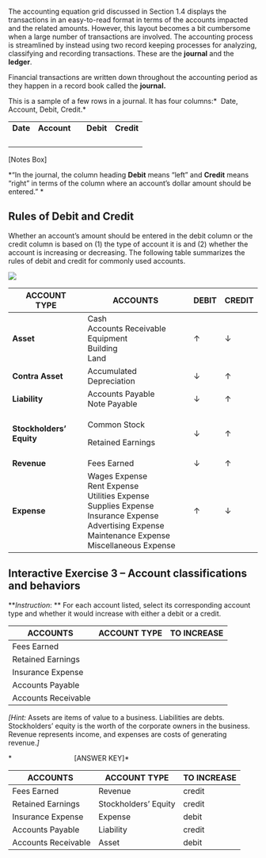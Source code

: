 The accounting equation grid discussed in Section 1.4 displays the transactions in an easy-to-read format in terms of the accounts impacted and the related amounts. However, this layout becomes a bit cumbersome when a large number of transactions are involved. The accounting process is streamlined by instead using two record keeping processes for analyzing, classifying and recording transactions. These are the **journal** and the **ledger**.

Financial transactions are written down throughout the accounting period as they happen in a record book called the **journal.**  

This is a sample of a few rows in a journal. It has four columns:*  Date, Account, Debit, Credit.* 

<table>
<tbody>
<tr class="odd">
<td><strong>Date</strong></td>
<td><strong>Account</strong></td>
<td></td>
<td><strong>Debit</strong></td>
<td><strong>Credit</strong></td>
</tr>
<tr class="even">
<td></td>
<td></td>
<td></td>
<td></td>
<td></td>
</tr>
<tr class="odd">
<td></td>
<td></td>
<td></td>
<td></td>
<td></td>
</tr>
<tr class="even">
<td></td>
<td></td>
<td></td>
<td></td>
<td></td>
</tr>
<tr class="odd">
<td></td>
<td></td>
<td></td>
<td></td>
<td></td>
</tr>
</tbody>
</table>

\[Notes Box\]

*“In the journal, the column heading **Debit** means “left” and **Credit** means “right” in terms of the column where an account’s dollar amount should be entered.” *

## Rules of Debit and Credit

Whether an account’s amount should be entered in the debit column or the credit column is based on (1) the type of account it is and (2) whether the account is increasing or decreasing. The following table summarizes the rules of debit and credit for commonly used accounts.

![](./Chapter_2_Recording_accounting_transactions/media/01_Journal/image2.png)

<table>
<thead>
<tr class="header">
<th>ACCOUNT<br />
TYPE</th>
<th>ACCOUNTS </th>
<th>DEBIT</th>
<th>CREDIT</th>
</tr>
</thead>
<tbody>
<tr class="odd">
<td><strong>Asset</strong></td>
<td>Cash<br />
Accounts Receivable<br />
Equipment<br />
Building<br />
Land                                     </td>
<td>↑</td>
<td>↓</td>
</tr>
<tr class="even">
<td><strong>Contra Asset</strong></td>
<td>Accumulated Depreciation</td>
<td>↓</td>
<td>↑</td>
</tr>
<tr class="odd">
<td><strong>Liability</strong></td>
<td>Accounts Payable<br />
Note Payable</td>
<td>↓</td>
<td>↑</td>
</tr>
<tr class="even">
<td><strong>Stockholders’ Equity</strong></td>
<td><p>Common Stock </p>
<p>Retained Earnings</p></td>
<td>↓</td>
<td>↑</td>
</tr>
<tr class="odd">
<td><strong>Revenue</strong></td>
<td>Fees Earned</td>
<td>↓</td>
<td>↑</td>
</tr>
<tr class="even">
<td><strong>Expense</strong></td>
<td>Wages Expense<br />
Rent Expense<br />
Utilities Expense<br />
Supplies Expense<br />
Insurance Expense<br />
Advertising Expense<br />
Maintenance Expense<br />
Miscellaneous Expense</td>
<td>↑</td>
<td>↓</td>
</tr>
</tbody>
</table>

## Interactive Exercise 3 – Account classifications and behaviors

***Instruction*: ** For each account listed, select its corresponding account type and whether it would increase with either a debit or a credit.

<table>
<thead>
<tr class="header">
<th><strong>ACCOUNTS </strong></th>
<th><strong>ACCOUNT TYPE</strong></th>
<th><strong>TO INCREASE</strong></th>
</tr>
</thead>
<tbody>
<tr class="odd">
<td>Fees Earned</td>
<td></td>
<td></td>
</tr>
<tr class="even">
<td>Retained Earnings </td>
<td></td>
<td></td>
</tr>
<tr class="odd">
<td>Insurance Expense</td>
<td></td>
<td></td>
</tr>
<tr class="even">
<td>Accounts Payable</td>
<td></td>
<td></td>
</tr>
<tr class="odd">
<td>Accounts Receivable</td>
<td></td>
<td></td>
</tr>
</tbody>
</table>

*\[Hint:* Assets are items of value to a business. Liabilities are debts. Stockholders’ equity is the worth of the corporate owners in the business. Revenue represents income, and expenses are costs of generating revenue.*\]*

*                                \[ANSWER KEY\]*

<table>
<thead>
<tr class="header">
<th><strong>ACCOUNTS </strong></th>
<th><strong>ACCOUNT TYPE</strong></th>
<th><strong>TO INCREASE</strong></th>
</tr>
</thead>
<tbody>
<tr class="odd">
<td>Fees Earned</td>
<td>Revenue</td>
<td>credit</td>
</tr>
<tr class="even">
<td>Retained Earnings </td>
<td>Stockholders’ Equity</td>
<td>credit</td>
</tr>
<tr class="odd">
<td>Insurance Expense</td>
<td>Expense</td>
<td>debit</td>
</tr>
<tr class="even">
<td>Accounts Payable</td>
<td>Liability</td>
<td>credit</td>
</tr>
<tr class="odd">
<td>Accounts Receivable</td>
<td>Asset</td>
<td>debit</td>
</tr>
</tbody>
</table>
